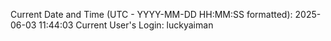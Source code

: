 Current Date and Time (UTC - YYYY-MM-DD HH:MM:SS formatted): 2025-06-03 11:44:03
Current User's Login: luckyaiman
